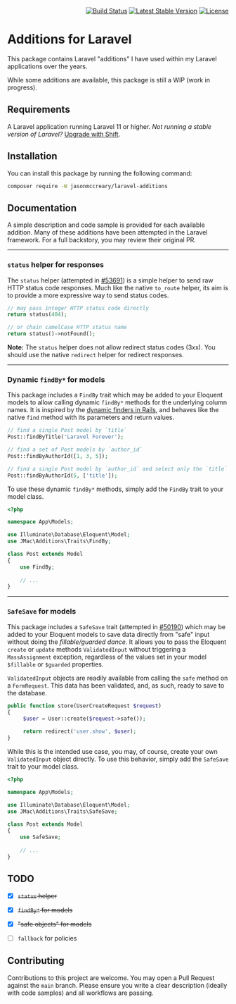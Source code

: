 <p align="right">
    <a href="https://github.com/jasonmccreary/laravel-additions/actions"><img src="https://github.com/jasonmccreary/laravel-additions/workflows/Build/badge.svg" alt="Build Status"></a>
    <a href="https://packagist.org/packages/jasonmccreary/laravel-additions"><img src="https://poser.pugx.org/jasonmccreary/laravel-additions/v/stable.svg" alt="Latest Stable Version"></a>
    <a href="https://github.com/badges/poser/blob/master/LICENSE"><img src="https://poser.pugx.org/jasonmccreary/laravel-additions/license.svg" alt="License"></a>
</p>

# Additions for Laravel
This package contains Laravel "additions" I have used within my Laravel applications over the years.

While some additions are available, this package is still a WIP (work in progress).


## Requirements
A Laravel application running Laravel 11 or higher. _Not running a stable version of Laravel?_ [Upgrade with Shift](https://laravelshift.com). 


## Installation
You can install this package by running the following command:

```sh
composer require -W jasonmccreary/laravel-additions
```


## Documentation
A simple description and code sample is provided for each available addition. Many of these additions have been attempted in the Laravel framework. For a full backstory, you may review their original PR.

---

### `status` helper for responses
The `status` helper (attempted in [#53691](https://github.com/laravel/framework/pull/53691)) is a simple helper to send raw HTTP status code responses. Much like the native `to_route` helper, its aim is to provide a more expressive way to send status codes.

```php
// may pass integer HTTP status code directly
return status(404);

// or chain camelCase HTTP status name
return status()->notFound();
```

**Note:** The `status` helper does not allow redirect status codes (3xx). You should use the native `redirect` helper for redirect responses.

---

### Dynamic `findBy*` for models
This package includes a `FindBy` trait which may be added to your Eloquent models to allow calling dynamic `findBy*` methods for the underlying column names. It is inspired by the [dynamic finders in Rails](https://guides.rubyonrails.org/active_record_querying.html#dynamic-finders), and behaves like the native `find` method with its parameters and return values.

```php
// find a single Post model by `title`
Post::findByTitle('Laravel Forever');

// find a set of Post models by `author_id`
Post::findByAuthorId([1, 3, 5]);

// find a single Post model by `author_id` and select only the `title`
Post::findByAuthorId(5, ['title']);
```

To use these dynamic `findBy*` methods, simply add the `FindBy` trait to your model class.

```php
<?php

namespace App\Models;

use Illuminate\Database\Eloquent\Model;
use JMac\Additions\Traits\FindBy;

class Post extends Model
{
    use FindBy;
    
    // ...
}
```

---

### `SafeSave` for models
This package includes a `SafeSave` trait (attempted in [#50190](https://github.com/laravel/framework/pull/50190)) which may be added to your Eloquent models to save data directly from "safe" input without doing the _fillable/guarded dance_. It allows you to pass the Eloquent `create` or `update` methods `ValidatedInput` without triggering a `MassAssignment` exception, regardless of the values set in your model `$fillable` or `$guarded` properties.

`ValidatedInput` objects are readily available from calling the `safe` method on a `FormRequest`. This data has been validated, and, as such, ready to save to the database.

```php
public function store(UserCreateRequest $request)
{
     $user = User::create($request->safe());

     return redirect('user.show', $user);
}
```

While this is the intended use case, you may, of course, create your own `ValidatedInput` object directly. To use this behavior, simply add the `SafeSave` trait to your model class.

```php
<?php

namespace App\Models;

use Illuminate\Database\Eloquent\Model;
use JMac\Additions\Traits\SafeSave;

class Post extends Model
{
    use SafeSave;
    
    // ...
}
```


## TODO
- [x] ~~`status` helper~~
- [x] ~~`findBy*` for models~~
- [x] ~~"safe objects" for models~~
- [ ] `fallback` for policies



## Contributing
Contributions to this project are welcome. You may open a Pull Request against the `main` branch. Please ensure you write a clear description (ideally with code samples) and all workflows are passing.




